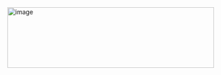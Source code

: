 <img width="468" height="137" alt="image" src="https://github.com/user-attachments/assets/b17fbe88-47ee-4a74-8a10-9b02da50e819" />
